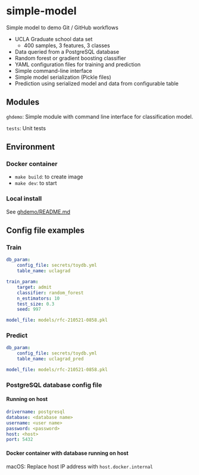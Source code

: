 # simple-model

Simple model to demo Git / GitHub workflows

- UCLA Graduate school data set
  - 400 samples, 3 features, 3 classes
- Data queried from a PostgreSQL database
- Random forest or gradient boosting classifier
- YAML configuration files for training and prediction
- Simple command-line interface
- Simple model serialization (Pickle files)
- Prediction using serialized model and data from configurable table

## Modules

`ghdemo`: Simple module with command line interface for classification model.

`tests`: Unit tests

## Environment

### Docker container

- `make build`: to create image
- `make dev`: to start

### Local install

See [ghdemo/README.md](ghdemo/README.md)

## Config file examples

### Train

```yaml
db_param:
    config_file: secrets/toydb.yml
    table_name: uclagrad

train_param:
    target: admit
    classifier: random_forest
    n_estimators: 10
    test_size: 0.3
    seed: 997

model_file: models/rfc-210521-0858.pkl
```

### Predict

```yaml
db_param:
    config_file: secrets/toydb.yml
    table_name: uclagrad_pred

model_file: models/rfc-210521-0858.pkl
```

### PostgreSQL database config file

#### Running on host

```yaml
drivername: postgresql
database: <database name>
username: <user name>
password: <password>
host: <host>
port: 5432
```

#### Docker container with database running on host

macOS: Replace host IP address with `host.docker.internal`

